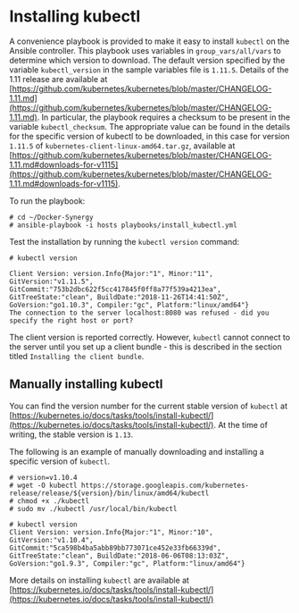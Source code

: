 # Installing kubectl


A convenience playbook is provided to make it easy to install `kubectl` on the Ansible controller. This playbook uses variables in `group_vars/all/vars` to determine which version to download. The default version specified by the variable `kubectl_version` in the sample variables file is `1.11.5`. Details of the 1.11 release are available at [https://github.com/kubernetes/kubernetes/blob/master/CHANGELOG-1.11.md](https://github.com/kubernetes/kubernetes/blob/master/CHANGELOG-1.11.md). In particular, the playbook requires a checksum to be present in the variable `kubectl_checksum`. The appropriate value can be found in the details for the specific version of kubectl to be downloaded, in this case for version `1.11.5` of `kubernetes-client-linux-amd64.tar.gz`, available at [https://github.com/kubernetes/kubernetes/blob/master/CHANGELOG-1.11.md#downloads-for-v1115](https://github.com/kubernetes/kubernetes/blob/master/CHANGELOG-1.11.md#downloads-for-v1115).


To run the playbook:

```
# cd ~/Docker-Synergy
# ansible-playbook -i hosts playbooks/install_kubectl.yml 
```


Test the installation by running the `kubectl version` command:

```
# kubectl version

Client Version: version.Info{Major:"1", Minor:"11", GitVersion:"v1.11.5", GitCommit:"753b2dbc622f5cc417845f0ff8a77f539a4213ea", GitTreeState:"clean", BuildDate:"2018-11-26T14:41:50Z", GoVersion:"go1.10.3", Compiler:"gc", Platform:"linux/amd64"}
The connection to the server localhost:8080 was refused - did you specify the right host or port?
```

The client version is reported correctly. However, `kubectl` cannot connect to the server until you set up 
a client bundle - this is described in the section titled `Installing the client bundle`.


## Manually installing kubectl


You can find the version number for the current stable version of `kubectl` at [https://kubernetes.io/docs/tasks/tools/install-kubectl/](https://kubernetes.io/docs/tasks/tools/install-kubectl/). At the time of writing, the stable version is `1.13`.

The following is an example of manually downloading and installing a specific version of `kubectl`.

```
# version=v1.10.4
# wget -O kubectl https://storage.googleapis.com/kubernetes-release/release/${version}/bin/linux/amd64/kubectl
# chmod +x ./kubectl
# sudo mv ./kubectl /usr/local/bin/kubectl

# kubectl version
Client Version: version.Info{Major:"1", Minor:"10", GitVersion:"v1.10.4", GitCommit:"5ca598b4ba5abb89bb773071ce452e33fb66339d", GitTreeState:"clean", BuildDate:"2018-06-06T08:13:03Z", GoVersion:"go1.9.3", Compiler:"gc", Platform:"linux/amd64"}
```

More details on installing `kubectl` are available at [https://kubernetes.io/docs/tasks/tools/install-kubectl/](https://kubernetes.io/docs/tasks/tools/install-kubectl/) 
